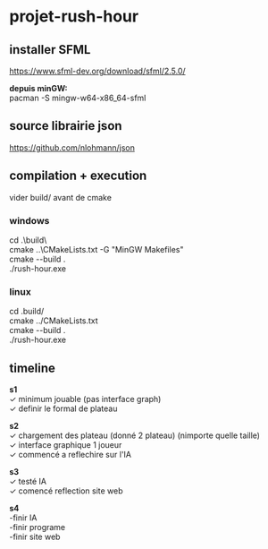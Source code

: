 # projet-rush-hour


## installer SFML
https://www.sfml-dev.org/download/sfml/2.5.0/  

**depuis minGW:**  
pacman -S mingw-w64-x86_64-sfml

## source librairie json  
https://github.com/nlohmann/json


## compilation + execution  

vider build/ avant de cmake  
### windows   
cd .\build\  
cmake ..\CMakeLists.txt -G "MinGW Makefiles"  
cmake --build .  
./rush-hour.exe  

### linux
cd .build/  
cmake ../CMakeLists.txt  
cmake --build .  
./rush-hour.exe  

## timeline

**s1**  
✓ minimum jouable (pas interface graph)  
✓ definir le formal de plateau  

**s2**  
✓ chargement des plateau  (donné 2 plateau) (nimporte quelle taille)  
✓ interface graphique 1 joueur  
✓ commencé a reflechire sur l'IA  

**s3**  
✓ testé IA  
✓ comencé reflection site web  

**s4**  
-finir IA  
-finir programe  
-finir site web  

